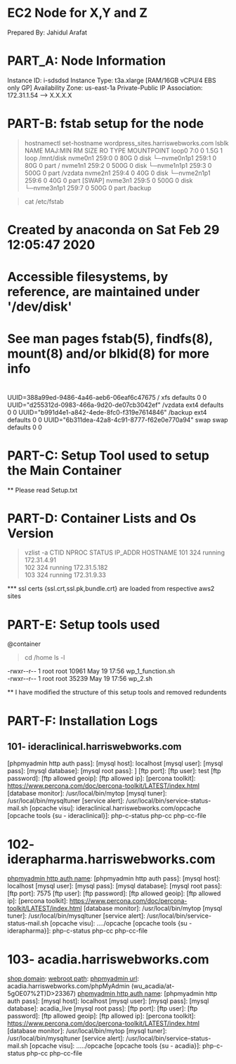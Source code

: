  EC2 Node for X,Y and Z
==============================
Prepared By: Jahidul Arafat


PART_A: Node Information
========================
Instance ID: i-sdsdsd
Instance Type: t3a.xlarge [RAM/16GB vCPU/4  EBS only GP]
Availability Zone: us-east-1a
Private-Public IP Association:
172.31.1.54   --> X.X.X.X

PART-B: fstab setup for the node
================================
> hostnamectl set-hostname wordpress_sites.harriswebworks.com
> lsblk
NAME        MAJ:MIN RM  SIZE RO TYPE MOUNTPOINT
loop0         7:0    0  1.5G  1 loop /mnt/disk
nvme0n1     259:0    0   80G  0 disk
└─nvme0n1p1 259:1    0   80G  0 part /
nvme1n1     259:2    0  500G  0 disk
└─nvme1n1p1 259:3    0  500G  0 part /vzdata
nvme2n1     259:4    0   40G  0 disk
└─nvme2n1p1 259:6    0   40G  0 part [SWAP]
nvme3n1     259:5    0  500G  0 disk
└─nvme3n1p1 259:7    0  500G  0 part /backup

> cat /etc/fstab
# Created by anaconda on Sat Feb 29 12:05:47 2020
#
# Accessible filesystems, by reference, are maintained under '/dev/disk'
# See man pages fstab(5), findfs(8), mount(8) and/or blkid(8) for more info
#
UUID=388a99ed-9486-4a46-aeb6-06eaf6c47675 /                       xfs     defaults        0 0
UUID="d255312d-0983-466a-9d20-de07cb3042ef" /vzdata		           ext4	  defaults	  0 0
UUID="b991d4e1-a842-4ede-8fc0-f319e7614846" /backup 		         ext4    defaults 	  0 0
UUID="6b311dea-42a8-4c91-8777-f62e0e770a94" swap 		             swap	  defaults	  0 0

PART-C: Setup Tool used to setup the Main Container
===================================================
** Please read Setup.txt

PART-D: Container Lists and Os Version
=======================================
> vzlist -a
CTID      NPROC STATUS    IP_ADDR         HOSTNAME
101        324 running   172.31.4.91     
102        324 running   172.31.5.182    
103        324 running   172.31.9.33     

*** ssl certs {ssl.crt,ssl.pk,bundle.crt} are loaded from respective aws2 sites

PART-E: Setup tools used
=========================
@container
> cd /home
> ls -l

-rwxr--r--  1 root          root          10961 May 19 17:56 wp_1_function.sh   
-rwxr--r--  1 root          root          35239 May 19 17:56 wp_2.sh

** I have modified the structure of this setup tools and removed redundents

PART-F: Installation Logs
=====================================
101- ideraclinical.harriswebworks.com
---------------------------------------
[shop domain]: xyz.test.com
[webroot path]: /home/test/public_html
[phpmyadmin url]: ideraclinical.harriswebworks.com/phpMyAdmin  (wu_ideraclinical/8xUyB-TrG^mL2N}19045)
[phpmyadmin http auth name]: mysql
[phpmyadmin http auth pass]: 
[mysql host]: localhost
[mysql user]: 
[mysql pass]: 
[mysql database]: 
[mysql root pass]: ]
[ftp port]: 
[ftp user]: test
[ftp password]: 
[ftp allowed geoip]:
[ftp allowed ip]:
[percona toolkit]: https://www.percona.com/doc/percona-toolkit/LATEST/index.html
[database monitor]: /usr/local/bin/mytop
[mysql tuner]: /usr/local/bin/mysqltuner
[service alert]: /usr/local/bin/service-status-mail.sh
[opcache visu]:  ideraclinical.harriswebworks.com/opcache
[opcache tools {su - ideraclinical}]: php-c-status php-cc php-cc-file

102- iderapharma.harriswebworks.com
===================================
[shop domain]: xyz.com
[webroot path]: /home/test/public_html
[phpmyadmin url]: iderapharma.harriswebworks.com/phpMyAdmin (wu_iderapharma/8+u0wBgvSh4i7f$1187)
[phpmyadmin http auth name]: 
[phpmyadmin http auth pass]: 
[mysql host]: localhost
[mysql user]: 
[mysql pass]: 
[mysql database]: 
[mysql root pass]: 
[ftp port]: 7575
[ftp user]: 
[ftp password]: 
[ftp allowed geoip]:
[ftp allowed ip]:
[percona toolkit]: https://www.percona.com/doc/percona-toolkit/LATEST/index.html
[database monitor]: /usr/local/bin/mytop
[mysql tuner]: /usr/local/bin/mysqltuner
[service alert]: /usr/local/bin/service-status-mail.sh
[opcache visu]:  ..../opcache
[opcache tools {su - iderapharma}]: php-c-status php-cc php-cc-file

103- acadia.harriswebworks.com
================================
[shop domain]: 
[webroot path]: 
[phpmyadmin url]: acadia.harriswebworks.com/phpMyAdmin (wu_acadia/at-5gOE07%2T)D>23367)
[phpmyadmin http auth name]: 
[phpmyadmin http auth pass]: 
[mysql host]: localhost
[mysql user]: 
[mysql pass]: 
[mysql database]: acadia_live
[mysql root pass]: 
[ftp port]: 
[ftp user]: 
[ftp password]: 
[ftp allowed geoip]:
[ftp allowed ip]:
[percona toolkit]: https://www.percona.com/doc/percona-toolkit/LATEST/index.html
[database monitor]: /usr/local/bin/mytop
[mysql tuner]: /usr/local/bin/mysqltuner
[service alert]: /usr/local/bin/service-status-mail.sh
[opcache visu]:  ...../opcache
[opcache tools {su - acadia}]: php-c-status php-cc php-cc-file
